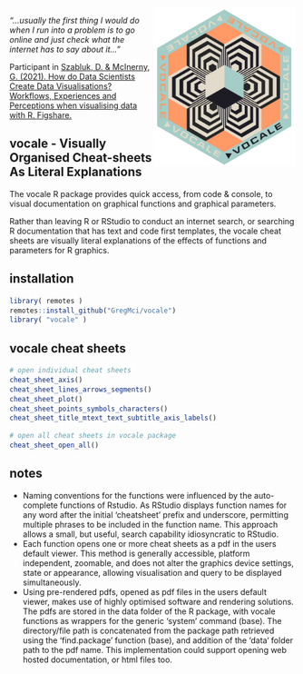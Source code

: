 
<img width="250" align="right" src="https://github.com/GregMci/vocale/blob/master/vocale%20hex%20logo.png" />


*“…usually the first thing I would do when I run into a problem is to go online and just check what the internet has to say about it…”* 

Participant in [Szabluk, D. & McInerny, G. (2021). How do Data Scientists Create Data Visualisations? Workflows, Experiences and Perceptions when visualising data with R. Figshare.](https://doi.org/10.6084/m9.figshare.14112635.v1) 
<br clear="left"/>







## vocale - Visually Organised Cheat-sheets As Literal Explanations

The vocale R package provides quick access, from code & console, to visual documentation on graphical functions and graphical parameters. 

Rather than leaving R or RStudio to conduct an internet search, or searching R documentation that has text and code first templates, the vocale cheat sheets are visually literal explanations of the effects of functions and parameters for R graphics. 


## installation

```r
library( remotes )
remotes::install_github("GregMci/vocale")  
library( "vocale" )
```  
  
## vocale cheat sheets

```r
# open individual cheat sheets
cheat_sheet_axis()
cheat_sheet_lines_arrows_segments()
cheat_sheet_plot()
cheat_sheet_points_symbols_characters()
cheat_sheet_title_mtext_text_subtitle_axis_labels()
```

```r
# open all cheat sheets in vocale package
cheat_sheet_open_all()
```

## notes

* Naming conventions for the functions were influenced by the auto-complete functions of Rstudio. As RStudio displays function names for any word after the initial ‘cheatsheet’ prefix and underscore, permitting multiple phrases to be included in the function name. This approach allows a small, but useful, search capability idiosyncratic to RStudio.
* Each function opens one or more cheat sheets as a pdf in the users default viewer. This method is generally accessible, platform independent, zoomable, and does not alter the graphics device settings, state or appearance, allowing visualisation and query to be displayed simultaneously. 
* Using pre-rendered pdfs, opened as pdf files in the users default viewer, makes use of highly optimised software and rendering solutions. The pdfs are stored in the data folder of the R package, with vocale functions as wrappers for the generic ‘system’ command (base). The directory/file path is concatenated from the package path retrieved using the ‘find.package’ function (base), and addition of the ‘data‘ folder path to the pdf name. This implementation could support opening web hosted documentation, or html files too.
